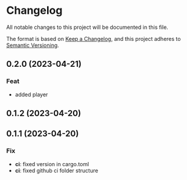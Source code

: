 # Changelog

All notable changes to this project will be documented in this file.

The format is based on [Keep a Changelog](https://keepachangelog.com/en/1.0.0/),
and this project adheres to [Semantic Versioning](https://semver.org/spec/v2.0.0.html).

## 0.2.0 (2023-04-21)

### Feat

- added player

## 0.1.2 (2023-04-20)

## 0.1.1 (2023-04-20)

### Fix

- **ci**: fixed version in cargo.toml
- **ci**: fixed github ci folder structure
